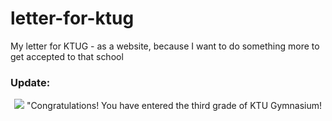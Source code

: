 # letter-for-ktug
My letter for KTUG - as a website, because I want to do something more to get accepted to that school

### Update:
<div align="center">
  <img src="https://i.imgur.com/Xbil2fr.png">
  "Congratulations! You have entered the third grade of KTU Gymnasium!
  </div>
